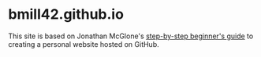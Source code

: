 bmill42.github.io
=====================
This site is based on Jonathan McGlone's [step-by-step beginner's guide](http://jmcglone.com/guides/github-pages) to creating a personal website hosted on GitHub.
